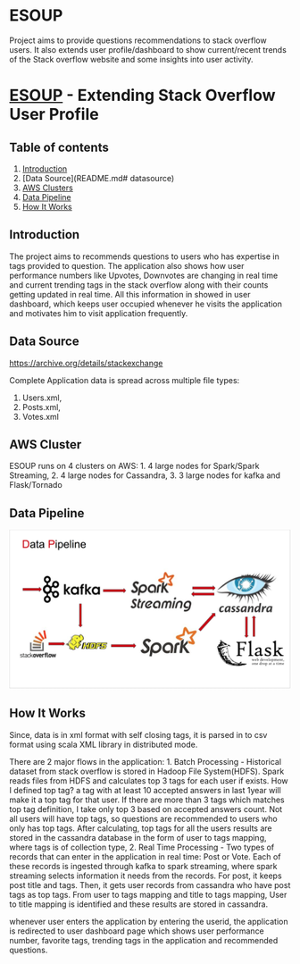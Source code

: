 # ESOUP
Project aims to provide questions recommendations to stack overflow users. It also extends user profile/dashboard to show
current/recent trends of the Stack overflow website and some insights into user activity.


# [ESOUP](http://esoup.tech) - Extending Stack Overflow User Profile
## Table of contents
1. [Introduction](README.md#introduction)
2. [Data Source](README.md# datasource)
3. [AWS Clusters](README.md#aws-clusters)
4. [Data Pipeline](README.md#data-pipeline)
5. [How It Works](README.md#how-it-works)


## Introduction
The project aims to recommends questions to users who has expertise in tags provided to question. The application also shows
how user performance numbers like Upvotes, Downvotes are changing in real time and current trending tags in the stack overflow 
along with their counts getting updated in real time. All this information in showed in user dashboard, which keeps user
occupied whenever he visits the application and motivates him to visit application frequently.

## Data Source
https://archive.org/details/stackexchange

Complete Application data is spread across multiple file types:
1. Users.xml,
2. Posts.xml,
3. Votes.xml

## AWS Cluster
ESOUP runs on 4 clusters on AWS:
	1. 4 large nodes for Spark/Spark Streaming,
	2. 4 large nodes for Cassandra,
	3. 3 large nodes for kafka and Flask/Tornado

## Data Pipeline
![alt text](images/pipeline.png?raw=true "Pipeline")

## How It Works
Since, data is in xml format with self closing tags, it is parsed in to csv format using scala XML library in distributed mode.

There are 2 major flows in the application:
    1. Batch Processing - Historical dataset from stack overflow is stored in Hadoop File System(HDFS). Spark reads files from
    HDFS and calculates top 3 tags for each user if exists. How I defined top tag? a tag with at least 10 accepted answers in 
    last 1year will make it a top tag for that user. If there are more than 3 tags which matches top tag definition, I take   only
    top 3 based on accepted answers count. Not all users will have top tags, so questions are recommended to users who only has 
    top tags.  After calculating, top tags for all the users results are stored in the cassandra database in the form of user to
    tags mapping, where tags is of collection type,
    2. Real Time Processing - Two types of records that can enter in the application in real time: Post or Vote. Each of these
    records is ingested through kafka to spark streaming, where spark streaming selects information it needs from the records. 
    For post, it keeps post title and tags. Then, it gets user records from cassandra who have post tags as top tags. From user 
    to tags mapping and title to tags mapping, User to title mapping is identified and these results are stored in cassandra.
    
whenever user enters the application by entering the userid, the application is redirected to user dashboard page which shows
user performance number, favorite tags, trending tags in the application and recommended questions.
